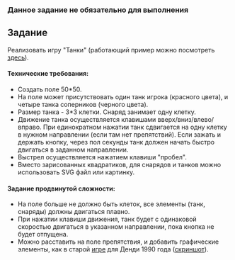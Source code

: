 ### Данное задание не обязательно для выполнения

## Задание

Реализовать игру "Танки" (работающий пример можно посмотреть [здесь](https://mark.zfwhub.com/c/tankwar/index.html)).

#### Технические требования:
- Создать поле 50*50.
- На поле может присутствовать один танк игрока (красного цвета), и четыре танка соперников (черного цвета).
- Размер танка - 3*3 клетки. Снаряд занимает одну клетку.
- Движение танка осуществляется клавишами вверх/вниз/влево/вправо. При единократном нажатии танк сдвигается на одну клетку в нужном направлении (если там нет препятствий). Если зажать и держать кнопку, через пол секунды танк должен начать быстро двигаться в заданном направлении.
- Выстрел осуществляется нажатием клавиши "пробел".
- Вместо зарисованных квадратиков, для снарядов и танков можно использовать SVG файл или картинку.  

#### Задание продвинутой сложности:
- На поле больше не должно быть клеток, все элементы (танк, снаряды) должны двигаться плавно.
- При нажатии клавиши движения, танк будет с одинаковой скоростью двигаться в указанном направлении, пока кнопка не будет отпущена.
- Можно расставить на поле препятствия, и добавить графические элементы, как в старой [игре](http://playes.ru/dendi-igry-onlayn/streljalki-na-dendi-onlajjn/21411-tank-1990.html) для Денди 1990 года ([скриншот](tanks.jpg)).